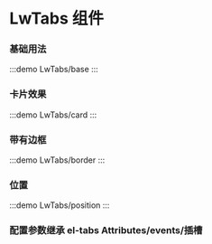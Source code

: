 # LwTabs 组件

### 基础用法

:::demo
LwTabs/base
:::

### 卡片效果

:::demo
LwTabs/card
:::

### 带有边框

:::demo
LwTabs/border
:::

### 位置

:::demo
LwTabs/position
:::

### 配置参数继承 el-tabs Attributes/events/插槽
